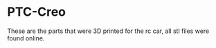 # PTC-Creo
These are the parts that were 3D printed for the rc car, all stl files were found online.
